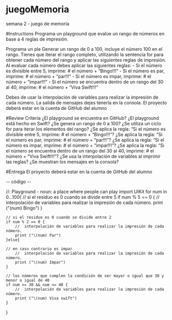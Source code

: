 # juegoMemoria
semana 2 - juego de memoria

#Instructions
Programa un playground que evalúe un rango de números en base a 4 reglas de impresión.


Programa un pla
Generar un rango de 0 a 100, incluye el número 100 en el rango.
Tienes que iterar el rango completo, utilizando la sentencia for para obtener cada número del rango y aplicar las siguientes reglas de impresión.
Al evaluar cada número debes aplicar las siguientes reglas:
          - Si el número es divisible entre 5, imprime: # el número  + “Bingo!!!”
          - Si el número es par, imprime: # el número + “par!!!”
          - Si el número es impar, imprime: # el número + “impar!!!”
          - Si el número se encuentra dentro de un rango del 30 al 40, imprime: # el número +  “Viva Swift!!!”

Debes de usar la interpolación de variables para realizar la impresión de cada número.
La salida de mensajes dejes tenerla en la consola.
El proyecto deberá estar en la cuenta de GitHub del alumno


#Review Criteria
¿El playground se encuentra en GitHub?
¿El playground está hecho en Swift?
¿Se genera un rango de 0 a 100?
¿Se utiliza un ciclo for para iterar los elementos del rango?
¿Se aplica la regla: “Si el número es divisible entre 5, imprime: # el número  + “Bingo!!!”?
¿Se aplica la regla: “Si el número es par, imprime: # el número + “par!!!”?
¿Se aplica la regla: “Si el número es impar, imprime: # el número + “impar!!!”?
¿Se aplica la regla: “Si el número se encuentra dentro de un rango del 30 al 40, imprime: # el número +  “Viva Swift!!!”?
¿Se usa la interpolación de variables al imprimir las reglas?
¿Se muestran los mensajes en la consola?

#Entrega
El proyecto deberá estar en la cuenta de GitHub del alumno



-- código --

//: Playground - noun: a place where people can play
import UIKit
for num in 0...100{
    // si el residuo es 0 cuando se divide entre 5
    if num % 5 == 0 {
        //  interpolación de variables para realizar la impresión de cada número.
        print ("\(num) Bingo")
    }
    
    // si el residuo es 0 cuando se divide entre 2
    if num % 2 == 0 {
        //  interpolación de variables para realizar la impresión de cada número.
        print ("\(num) Par")
    }else{
        
    // en caso contrario es impar
        //  interpolación de variables para realizar la impresión de cada número.
        print ("\(num) Impar")
    }
    
    // los números que cumplen la condición de ser mayor o igual que 30 y menor o igual de 40
    if num >= 30 && num <= 40 {
        //  interpolación de variables para realizar la impresión de cada número.
        print ("\(num) Viva swift")
    }
}
